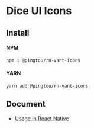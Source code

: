 # Dice UI Icons

## Install

#### NPM

```shell
npm i @pingtou/rn-vant-icons
```

#### YARN

```shell
yarn add @pingtou/rn-vant-icons
```

## Document

- [Usage in React Native](https://bijinfeng.github.io/dice/docs/components/icon)
